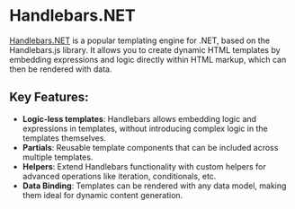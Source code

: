 ﻿# Handlebars.NET

[Handlebars.NET](https://github.com/Handlebars-Net/Handlebars.Net) is a popular templating engine for .NET, based on the Handlebars.js library. It allows you to create dynamic HTML templates by embedding expressions and logic directly within HTML markup, which can then be rendered with data.

## Key Features:
- **Logic-less templates**: Handlebars allows embedding logic and expressions in templates, without introducing complex logic in the templates themselves.
- **Partials**: Reusable template components that can be included across multiple templates.
- **Helpers**: Extend Handlebars functionality with custom helpers for advanced operations like iteration, conditionals, etc.
- **Data Binding**: Templates can be rendered with any data model, making them ideal for dynamic content generation.
